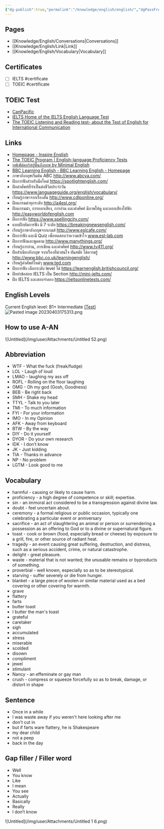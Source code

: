 ```yaml
---
{"dg-publish":true,"permalink":"/knowledge/english/english/","dgPassFrontmatter":true}
---
```


## Pages

- [[Knowledge/English/Conversations\|Conversations]]
- [[Knowledge/English/Link\|Link]]
- [[Knowledge/English/Vocabulary\|Vocabulary]]

## Certificates
- [ ] IELTS #certificate
- [ ] TOEIC #certificate
## TOEIC Test
- [CanPacific](http://www.canpacificcollege.com/toeictest/toeictextstart.php)
- [IELTS Home of the IELTS English Language Test](https://www.ielts.org/)
- [The TOEIC Listening and Reading test- about the Test of English for International Communication](https://www.examenglish.com/TOEIC/toeic_listening_and_reading.htm)
## Links
- [Homepage - Inspire English](https://www.inspire-english.in.th/)
- [The TOEIC Program | English-language Proficiency Tests](https://www.ets.org/toeic.html)
- [บุฟเฟ่ต์คอร์สปูพื้นอังกฤษ by Minimal English](https://www.facebook.com/groups/englishbuffetbyminimalenglish/announcements)
- [BBC Learning English - BBC Learning English - Homepage](https://www.bbc.com/learningenglish/)
- ภาษาอังกฤษเริ่มต้น ABC http://www.abcya.com/
- ฝึกการฟังสำหรับมือใหม่ https://spotlightenglish.com/
- ฝึกคำศัพท์ที่จำเป็นต่อชีวิตประจำวัน https://www.languageguide.org/english/vocabulary/
- เรียนรู้ภาษาจากเรื่องสั้น http://www.cdlponline.org/
- ฝึกแกรมม่าทุกระดับ http://a4esl.org/
- ฝึกแกรมม่า, การออกเสียง, การอ่าน และคำศัพท์ มีภาพให้ดู และออกเสียงให้ฟัง http://easyworldofenglish.com
- ฝึกการฟัง https://www.spellingcity.com/
- แบบฝึกหัดการฟัง มี 7 ระดับ https://breakingnewsenglish.com/
- เรียนรู้ภาษาอังกฤษจากเกมส์ http://www.eslcafe.com/
- ฝึกการฟัง และมี Quiz เพื่อทดสอบว่าความเข้าใจ www.esl-lab.com
- ฝึกการฟังและพูดตาม http://www.manythings.org/
- เรียนรู้การอ่าน, การเขียน และคำศัพท์ http://www.tv411.org/
- ฝึกสำเนียงอังกฤษ จากเรื่องที่น่าสนใจ ทันสมัย ได้ความรู้ http://www.bbc.co.uk/learningenglish/
- เรียนรู้คำศัพท์ใหม่ๆ www.ted.com
- ฝึกการฟัง เลือกระดับ level ได้ https://learnenglish.britishcouncil.org/
- ฝึกทำข้อสอบ IELTS เป็น Section http://mini-ielts.com/
- ฝึก IELTS และสอบจำลอง https://ieltsonlinetests.com/
## English Levels
Current English level: B1+ Intermediate [(Test)](https://test.modulo-education.org/) 
![Pasted image 20230403175313.png](/img/user/Attachments/Pasted%20image%2020230403175313.png)
## How to use A-AN
![Untitled](/img/user/Attachments/Untitled 52.png)
## Abbreviation
- WTF - What the fuck (freak/fudge)
- LOL - Laugh of loud
- LMAO - laughing my ass off
- ROFL - Rolling on the floor laughing
- OMG - Oh my god (Gosh, Goodness)
- BEB - Be right back
- SMH - Shake my head
- TTYL - Talk to you later
- TMI - To much information
- FYI - For your information
- IMO - In my Opinion
- AFK - Away from keyboard
- BTW - By the way
- DIY - Do it yourself
- DYOR - Do your own research
- IDK - I don’t know
- JK - Just kidding
- TIA - Thanks in advance
- NP - No problem
- LGTM - Look good to me
## Vocabulary
- harmful - causing or likely to cause harm.
- proficiency - a high degree of competence or skill; expertise.
- sin - an immoral act considered to be a transgression against divine law.
- doubt - feel uncertain about.
- ceremony - a formal religious or public occasion, typically one celebrating a particular event or anniversary
- sacrifice - an act of slaughtering an animal or person or surrendering a possession as an offering to God or to a divine or supernatural figure.
- toast - cook or brown (food, especially bread or cheese) by exposure to a grill, fire, or other source of radiant heat.
- tragedy - an event causing great suffering, destruction, and distress, such as a serious accident, crime, or natural catastrophe.
- delight - great pleasure.
- waste - material that is not wanted; the unusable remains or byproducts of something.
- proverbial - well known, especially so as to be stereotypical.
- starving - suffer severely or die from hunger.
- blanket - a large piece of woolen or similar material used as a bed covering or other covering for warmth.
- grave
- flattery
- farts
- butter toast
- I butter the man's toast
- grateful
- caretaker
- sigh
- accumulated
- stress
- miserable
- scolded
- disown
- compliment
- jewel
- stimulant
- Nancy - an effeminate or gay man
- crush - compress or squeeze forcefully so as to break, damage, or distort in shape
## Sentence
- Once in a while
- I was waste away if you weren't here looking after me
- don't cut in
- but if farts ware flattery, he is Shakespeare
- my dear child
- not a peep
- back in the day
## Gap filler / Filler word
- Well
- You know
- Like
- I mean
- You see
- Actually
- Basically
- Really
- I don’t know

![Untitled](/img/user/Attachments/Untitled 1 6.png)
